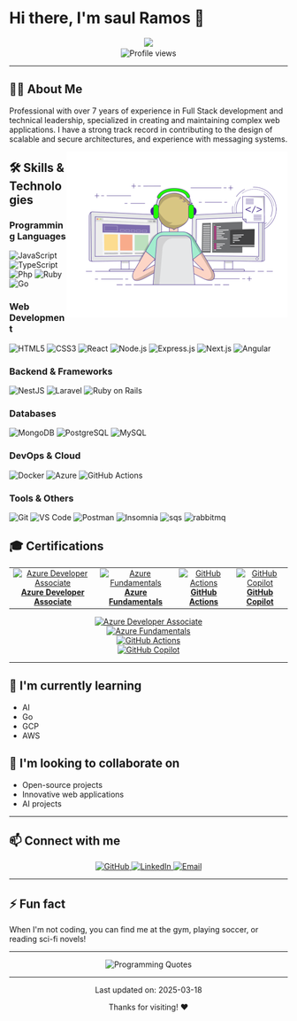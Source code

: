 # Hi there, I'm saul Ramos 👋

<div align="center">
  <img src="https://media.giphy.com/media/M9gbBd9nbDrOTu1Mqx/giphy.gif" width="100"/>
</div>

<div align="center">
  <img src="https://komarev.com/ghpvc/?username=saulCleverit&style=flat-square&color=blue" alt="Profile views"/>
</div>

---

## 👨‍💻 About Me
Professional with over 7 years of experience in Full Stack development and technical leadership, specialized in creating and maintaining complex web applications. I have a strong track record in contributing to the design of scalable and secure architectures, and experience with messaging systems.

<img align="right" alt="Coding" width="400" src="https://raw.githubusercontent.com/devSouvik/devSouvik/master/gif3.gif">

## 🛠️ Skills & Technologies

### Programming Languages
![JavaScript](https://img.shields.io/badge/JavaScript-F7DF1E?style=for-the-badge&logo=javascript&logoColor=black)
![TypeScript](https://img.shields.io/badge/TypeScript-007ACC?style=for-the-badge&logo=typescript&logoColor=white)
![Php](https://img.shields.io/badge/Php-777BB4?style=for-the-badge&logo=php&logoColor=white)
![Ruby](https://img.shields.io/badge/Ruby-CC342D?style=for-the-badge&logo=ruby&logoColor=white)
![Go](https://img.shields.io/badge/Go-00ADD8?style=for-the-badge&logo=go&logoColor=white)

### Web Development
![HTML5](https://img.shields.io/badge/HTML5-E34F26?style=for-the-badge&logo=html5&logoColor=white)
![CSS3](https://img.shields.io/badge/CSS3-1572B6?style=for-the-badge&logo=css3&logoColor=white)
![React](https://img.shields.io/badge/React-20232A?style=for-the-badge&logo=react&logoColor=61DAFB)
![Node.js](https://img.shields.io/badge/Node.js-43853D?style=for-the-badge&logo=node.js&logoColor=white)
![Express.js](https://img.shields.io/badge/Express.js-404D59?style=for-the-badge&logo=express&logoColor=white)
![Next.js](https://img.shields.io/badge/Next.js-000000?style=for-the-badge&logo=next.js&logoColor=white)
![Angular](https://img.shields.io/badge/Angular-DD0031?style=for-the-badge&logo=angular&logoColor=white)

### Backend & Frameworks
![NestJS](https://img.shields.io/badge/NestJS-E0234E?style=for-the-badge&logo=nestjs&logoColor=white)
![Laravel](https://img.shields.io/badge/Laravel-FF2D20?style=for-the-badge&logo=laravel&logoColor=white)
![Ruby on Rails](https://img.shields.io/badge/Ruby_on_Rails-CC0000?style=for-the-badge&logo=ruby-on-rails&logoColor=white)

### Databases
![MongoDB](https://img.shields.io/badge/MongoDB-4EA94B?style=for-the-badge&logo=mongodb&logoColor=white)
![PostgreSQL](https://img.shields.io/badge/PostgreSQL-316192?style=for-the-badge&logo=postgresql&logoColor=white)
![MySQL](https://img.shields.io/badge/MySQL-00000F?style=for-the-badge&logo=mysql&logoColor=white)

### DevOps & Cloud
![Docker](https://img.shields.io/badge/Docker-2496ED?style=for-the-badge&logo=docker&logoColor=white)
![Azure](https://img.shields.io/badge/Azure-0089D6?style=for-the-badge&logo=microsoft-azure&logoColor=white)
![GitHub Actions](https://img.shields.io/badge/GitHub_Actions-2088FF?style=for-the-badge&logo=github-actions&logoColor=white)

### Tools & Others
![Git](https://img.shields.io/badge/Git-F05032?style=for-the-badge&logo=git&logoColor=white)
![VS Code](https://img.shields.io/badge/VS_Code-007ACC?style=for-the-badge&logo=visual-studio-code&logoColor=white)
![Postman](https://img.shields.io/badge/Postman-FF6C37?style=for-the-badge&logo=postman&logoColor=white)
![Insomnia](https://img.shields.io/badge/Insomnia-5849BE?style=for-the-badge&logo=insomnia&logoColor=white)
![sqs](https://img.shields.io/badge/AWS_SQS-232F3E?style=for-the-badge&logo=amazon-aws&logoColor=white)
![rabbitmq](https://img.shields.io/badge/RabbitMQ-FF6600?style=for-the-badge&logo=rabbitmq&logoColor=white)


## 🎓 Certifications

<div align="center">
  <table>
    <tr>
      <td align="center">
        <a href="https://learn.microsoft.com/api/credentials/share/en-us/SaulRamos-4691/E382D768067C09D9?sharingId=BBA88A4C4D8B4C14">
          <img src="https://images.credly.com/size/340x340/images/63316b60-f62d-4e51-aacc-c23cb850089c/azure-developer-associate-600x600.png" width="100" alt="Azure Developer Associate"/>
          <br />
          <b>Azure Developer Associate</b>
        </a>
      </td>
      <td align="center">
        <a href="https://learn.microsoft.com/api/credentials/share/en-us/SaulRamos-4691/941B0DF0CD45B8C?sharingId=BBA88A4C4D8B4C14">
          <img src="https://images.credly.com/size/340x340/images/be8fcaeb-c769-4858-b567-ffaaa73ce8cf/image.png" width="100" alt="Azure Fundamentals"/>
          <br />
          <b>Azure Fundamentals</b>
        </a>
      </td>
      <td align="center">
        <a href="https://www.credly.com/badges/7953e9a1-1024-4fec-9d7b-e2e79ee8b239/linked_in_profile">
          <img src="https://images.credly.com/size/680x680/images/89efc3e7-842b-4790-b09b-9ea5efc71ec3/image.png" width="100" alt="GitHub Actions"/>
          <br />
          <b>GitHub Actions</b>
        </a>
      </td>
      <!-- Add GitHub Copilot -->
      <td align="center">
        <a href="https://www.credly.com/badges/7953e9a1-1024-4fec-9d7b-e2e79ee8b239/linked_in_profile">
          <img src="https://images.credly.com/size/680x680/images/6b924fae-3cd7-4233-b012-97413c62c85d/blob" width="100" alt="GitHub Copilot"/>
          <br />
          <b>GitHub Copilot</b>
        </a>
    </tr>
  </table>
</div>

<!-- Alternative badges style for certifications -->
<div align="center">
  <a href="https://learn.microsoft.com/api/credentials/share/en-us/SaulRamos-4691/E382D768067C09D9?sharingId=BBA88A4C4D8B4C14">
    <img src="https://img.shields.io/badge/Microsoft_Certified-Azure_Developer_Associate-blue?style=for-the-badge&logo=microsoft-azure&logoColor=white" alt="Azure Developer Associate"/>
  </a>
  <br/>
  <a href="https://learn.microsoft.com/api/credentials/share/en-us/SaulRamos-4691/941B0DF0CD45B8C?sharingId=BBA88A4C4D8B4C14">
    <img src="https://img.shields.io/badge/Microsoft_Certified-Azure_Fundamentals-blue?style=for-the-badge&logo=microsoft-azure&logoColor=white" alt="Azure Fundamentals"/>
  </a>
  <br/>
  <a href="https://www.credly.com/badges/7953e9a1-1024-4fec-9d7b-e2e79ee8b239/linked_in_profile">
    <img src="https://img.shields.io/badge/Certified-GitHub_Actions-2088FF?style=for-the-badge&logo=github-actions&logoColor=white" alt="GitHub Actions"/>
  </a>
  <br/>
  <a href="https://www.credly.com/badges/5b8762a4-f80f-4cc0-bce4-7fdb55e98381/linked_in">
    <img src="https://img.shields.io/badge/Certified-GitHub_Copilot-6B924FAE?style=for-the-badge&logo=github-copilot&logoColor=white" alt="GitHub Copilot"/>
  </a>
</div>

---

## 🌱 I'm currently learning
- AI
- Go
- GCP
- AWS



## 👯 I'm looking to collaborate on
- Open-source projects
- Innovative web applications
- AI projects

---

## 📫 Connect with me

<div align="center">
  <a href="https://github.com/saulr9">
    <img src="https://img.shields.io/badge/GitHub-100000?style=for-the-badge&logo=github&logoColor=white" alt="GitHub"/>
  </a>
  <a href="https://linkedin.com/in/saulramos9">
    <img src="https://img.shields.io/badge/LinkedIn-0077B5?style=for-the-badge&logo=linkedin&logoColor=white" alt="LinkedIn"/>
  </a>
  <a href="mailto:saulramos.dev@gmail.com">
    <img src="https://img.shields.io/badge/Email-D14836?style=for-the-badge&logo=gmail&logoColor=white" alt="Email"/>
  </a>
</div>

---

## ⚡ Fun fact
When I'm not coding, you can find me at the gym, playing soccer, or reading sci-fi novels!

---

<div align="center">
  <img src="https://quotes-github-readme.vercel.app/api?type=horizontal&theme=dracula" alt="Programming Quotes" />
</div>

---

<div align="center">
  <p>Last updated on: 2025-03-18</p>
  <p>Thanks for visiting! ❤️</p>
</div>
